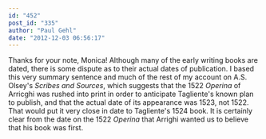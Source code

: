 ```yaml
---
id: "452"
post_id: "335"
author: "Paul Gehl"
date: "2012-12-03 06:56:17"
---
```

Thanks for your note, Monica! Although many of the early writing books are dated, there is some dispute as to their actual dates of publication. I based this very summary sentence and much of the rest of my account on A.S. Olsey's <em>Scribes and Sources</em>, which suggests that the 1522 <em>Operina</em> of Arricghi was rushed into print in order to anticipate Tagliente's known plan to publish, and that the actual date of its appearance was 1523, not 1522. That would put it very close in date to Tagliente's 1524 book. It is certainly clear from the date on the 1522 <em>Operina</em> that Arrighi wanted us to believe that his book was first.
